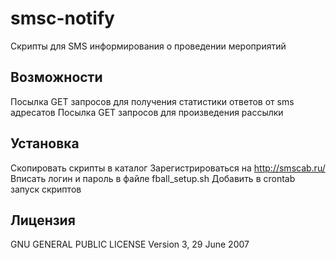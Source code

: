 smsc-notify
===========

Скрипты для SMS информирования о проведении мероприятий

## Возможности ##

Посылка GET запросов для получения статистики ответов от sms адресатов
Посылка GET запросов для произведения рассылки

## Установка ##

Скопировать скрипты в каталог
Зарегистрироваться на http://smscab.ru/
Вписать логин и пароль в файле fball_setup.sh
Добавить в crontab запуск скриптов

## Лицензия ##

GNU GENERAL PUBLIC LICENSE Version 3, 29 June 2007
